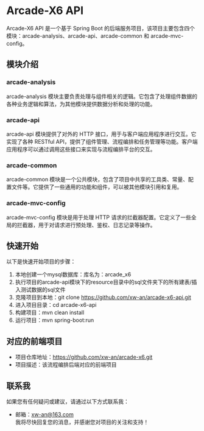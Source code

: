 # Arcade-X6 API
  Arcade-X6 API 是一个基于 Spring Boot 的后端服务项目，该项目主要包含四个模块：arcade-analysis、arcade-api、arcade-common 和 arcade-mvc-config。

## 模块介绍
### arcade-analysis
arcade-analysis 模块主要负责处理与组件相关的逻辑。它包含了处理组件数据的各种业务逻辑和算法，为其他模块提供数据分析和处理的功能。

### arcade-api
arcade-api 模块提供了对外的 HTTP 接口，用于与客户端应用程序进行交互。它实现了各种 RESTful API，提供了组件管理、流程编排和任务管理等功能。客户端应用程序可以通过调用这些接口来实现与流程编排平台的交互。

### arcade-common
arcade-common 模块是一个公共模块，包含了项目中共享的工具类、常量、配置文件等。它提供了一些通用的功能和组件，可以被其他模块引用和复用。

### arcade-mvc-config
arcade-mvc-config 模块是用于处理 HTTP 请求的拦截器配置。它定义了一些全局的拦截器，用于对请求进行预处理、鉴权、日志记录等操作。

## 快速开始
以下是快速开始项目的步骤：
1. 本地创建一个mysql数据库：库名为：arcade_x6
2. 执行项目的arcade-api模块下的resource目录中的sql文件夹下的所有建表/插入测试数据的sql文件
3. 克隆项目到本地：git clone https://github.com/xw-an/arcade-x6-api.git
4. 进入项目目录：cd arcade-x6-api
5. 构建项目：mvn clean install
6. 运行项目：mvn spring-boot:run

## 对应的前端项目
- 项目仓库地址：https://github.com/xw-an/arcade-x6.git
- 项目描述：该流程编排后端对应的前端项目

## 联系我
如果您有任何疑问或建议，请通过以下方式联系我：
- 邮箱：xw-an@163.com<br>
我将尽快回复您的消息，并感谢您对项目的关注和支持！
